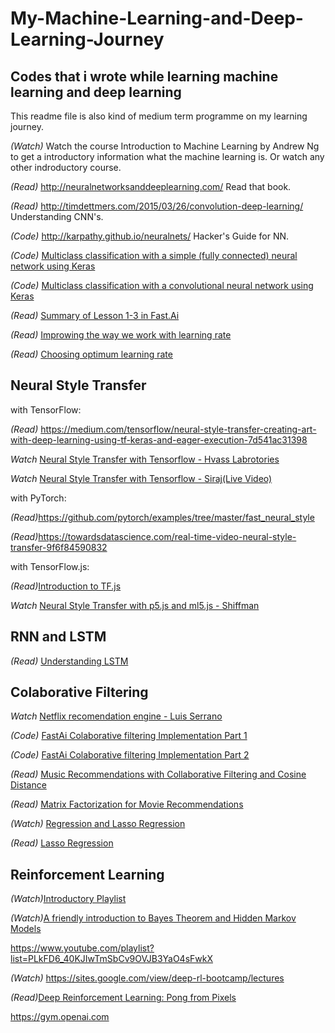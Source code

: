 # My-Machine-Learning-and-Deep-Learning-Journey
## Codes that i wrote while learning machine learning and deep learning
This readme file is also kind of medium term programme on my learning journey.

<i>(Watch)</i> Watch the course Introduction to Machine Learning by Andrew Ng to get a introductory information what the machine learning is. Or watch any other indroductory course.

<i>(Read)</i> http://neuralnetworksanddeeplearning.com/ Read that book.

<i>(Read)</i> http://timdettmers.com/2015/03/26/convolution-deep-learning/ Understanding CNN's.

<i>(Code)</i> http://karpathy.github.io/neuralnets/ Hacker's Guide for NN.

<i>(Code)</i> <a href="https://github.com/mutcato/Keras_Animal_Classifier/tree/master/_SimpleNN">Multiclass classification with a simple (fully connected) neural network using Keras</a>
  
<i>(Code)</i> <a href="https://github.com/mutcato/Keras_Animal_Classifier/tree/master/_CNN">Multiclass classification with a convolutional neural network using Keras</a>

<i>(Read)</i> <a href="https://hackernoon.com/fast-ai-what-i-learned-from-lessons-1-3-b10f9958e3ff">Summary of Lesson 1-3 in Fast.Ai</a>

<i>(Read)</i> <a href="https://techburst.io/improving-the-way-we-work-with-learning-rate-5e99554f163b">Improwing the way we work with learning rate</a>

<i>(Read)</i> <a href="https://towardsdatascience.com/estimating-optimal-learning-rate-for-a-deep-neural-network-ce32f2556ce0">Choosing optimum learning rate</a>

## Neural Style Transfer

with TensorFlow:

<i>(Read)</i> https://medium.com/tensorflow/neural-style-transfer-creating-art-with-deep-learning-using-tf-keras-and-eager-execution-7d541ac31398

<i>Watch</i> <a href="https://www.youtube.com/watch?v=LoePx3QC5Js"> Neural Style Transfer with Tensorflow - Hvass Labrotories</a>

<i>Watch</i> <a href="https://www.youtube.com/watch?v=YoBEGQD3LCc"> Neural Style Transfer with Tensorflow - Siraj(Live Video)</a>

with PyTorch:

<i>(Read)</i>https://github.com/pytorch/examples/tree/master/fast_neural_style

<i>(Read)</i>https://towardsdatascience.com/real-time-video-neural-style-transfer-9f6f84590832

with TensorFlow.js:

<i>(Read)</i><a href="https://medium.com/tensorflow/a-gentle-introduction-to-tensorflow-js-dba2e5257702">Introduction to TF.js</a>

<i>Watch</i> <a href="https://www.youtube.com/watch?v=STHRNIJc-vI"> Neural Style Transfer with p5.js and ml5.js - Shiffman</a>

## RNN and LSTM

<i>(Read)</i> <a href="http://colah.github.io/posts/2015-08-Understanding-LSTMs/">Understanding LSTM</a>

## Colaborative Filtering

<i>Watch</i> <a href="https://www.youtube.com/watch?v=ZspR5PZemcs"> Netflix recomendation engine - Luis Serrano</a>

<i>(Code)</i> <a href="https://towardsdatascience.com/collaborative-filtering-and-embeddings-part-1-63b00b9739ce">FastAi Colaborative filtering Implementation Part 1</a>

<i>(Code)</i> <a href="https://towardsdatascience.com/collaborative-filtering-and-embeddings-part-2-919da17ecefb">FastAi Colaborative filtering Implementation Part 2</a>

<i>(Read)</i> <a href="https://beckernick.github.io/music_recommender/">Music Recommendations with Collaborative Filtering and Cosine Distance</a>

<i>(Read)</i> <a href="https://beckernick.github.io/matrix-factorization-recommender/">Matrix Factorization for Movie Recommendations</a>

<i>(Watch)</i> <a href="https://www.coursera.org/learn/ml-regression/home/welcome">Regression and Lasso Regression</a>

<i>(Read)</i> <a href="https://www.analyticsvidhya.com/blog/2016/01/complete-tutorial-ridge-lasso-regression-python/">Lasso Regression</a>

## Reinforcement Learning
<i>(Watch)</i><a href="https://www.youtube.com/watch?v=6QMrNpFPVXA&list=PLXO45tsB95cIplu-fLMpUEEZTwrDNh6Ba&index=2">Introductory Playlist</a>

<i>(Watch)</i><a href="https://www.youtube.com/watch?v=kqSzLo9fenk&t=503s">A friendly introduction to Bayes Theorem and Hidden Markov Models</a>

https://www.youtube.com/playlist?list=PLkFD6_40KJIwTmSbCv9OVJB3YaO4sFwkX

<i>(Watch)</i> https://sites.google.com/view/deep-rl-bootcamp/lectures

<i>(Read)</i><a href="http://karpathy.github.io/2016/05/31/rl/">Deep Reinforcement Learning: Pong from Pixels</a>

https://gym.openai.com
